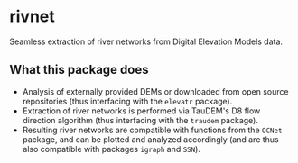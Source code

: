 # rivnet

Seamless extraction of river networks from Digital Elevation Models data. 

## What this package does 

- Analysis of externally provided DEMs or downloaded from open source repositories (thus interfacing with the `elevatr` package). 
- Extraction of river networks is performed via TauDEM's D8 flow direction algorithm (thus interfacing with the `traudem` package). 
- Resulting river networks are compatible with functions from the `OCNet` package, and can be plotted and analyzed accordingly (and are thus also compatible with packages `igraph` and `SSN`). 
